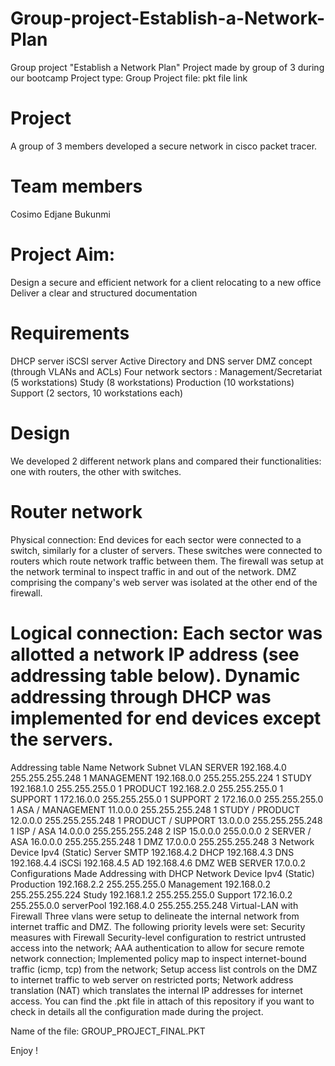 # Group-project-Establish-a-Network-Plan
Group project "Establish a Network Plan" Project made by group of 3 during our bootcamp  Project type: Group Project file: pkt file link


# Project
A group of 3 members developed a secure network in cisco packet tracer.

# Team members
Cosimo
Edjane
Bukunmi

# Project Aim:

Design a secure and efficient network for a client relocating to a new office
Deliver a clear and structured documentation

# Requirements

DHCP server
iSCSI server
Active Directory and DNS server
DMZ concept (through VLANs and ACLs)
Four network sectors :
Management/Secretariat (5 workstations)
Study (8 workstations)
Production (10 workstations)
Support (2 sectors, 10 workstations each)

# Design
We developed 2 different network plans and compared their functionalities: one with routers, the other with switches.

# Router network
Physical connection: End devices for each sector were connected to a switch, similarly for a cluster of servers. These switches were connected to routers which route network traffic between them. The firewall was setup at the network terminal to inspect traffic in and out of the network. DMZ comprising the company's web server was isolated at the other end of the firewall.

# Logical connection: Each sector was allotted a network IP address (see addressing table below). Dynamic addressing through DHCP was implemented for end devices except the servers.

Addressing table
Name	Network	Subnet	VLAN
SERVER	192.168.4.0	255.255.255.248	1
MANAGEMENT	192.168.0.0	255.255.255.224	1
STUDY	192.168.1.0	255.255.255.0	1
PRODUCT	192.168.2.0	255.255.255.0	1
SUPPORT 1	172.16.0.0	255.255.255.0	1
SUPPORT 2	172.16.0.0	255.255.255.0	1
ASA / MANAGEMENT	11.0.0.0	255.255.255.248	1
STUDY / PRODUCT	12.0.0.0	255.255.255.248	1
PRODUCT / SUPPORT	13.0.0.0	255.255.255.248	1
ISP / ASA	14.0.0.0	255.255.255.248	2
ISP	15.0.0.0	255.0.0.0	2
SERVER / ASA	16.0.0.0	255.255.255.248	1
DMZ	17.0.0.0	255.255.255.248	3
Network	Device	Ipv4 (Static)
Server	SMTP	192.168.4.2
DHCP	192.168.4.3
DNS	192.168.4.4
iSCSi	192.168.4.5
AD	192.168.4.6
DMZ	WEB SERVER	17.0.0.2
Configurations Made
Addressing with DHCP
Network	Device	Ipv4 (Static)
Production	192.168.2.2	255.255.255.0
Management	192.168.0.2	255.255.255.224
Study	192.168.1.2	255.255.255.0
Support	172.16.0.2	255.255.0.0
serverPool	192.168.4.0	255.255.255.248
Virtual-LAN with Firewall
Three vlans were setup to delineate the internal network from internet traffic and DMZ. The following priority levels were set:
Security measures with Firewall
Security-level configuration to restrict untrusted access into the network;
AAA authentication to allow for secure remote network connection;
Implemented policy map to inspect internet-bound traffic (icmp, tcp) from the network;
Setup access list controls on the DMZ to internet traffic to web server on restricted ports;
Network address translation (NAT) which translates the internal IP addresses for internet access.
You can find the .pkt file in attach of this repository if you want to check in details all the configuration made during the project.

Name of the file: GROUP_PROJECT_FINAL.PKT

Enjoy !
